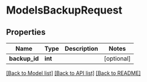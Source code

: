 # ModelsBackupRequest

## Properties
Name | Type | Description | Notes
------------ | ------------- | ------------- | -------------
**backup_id** | **int** |  | [optional] 

[[Back to Model list]](../README.md#documentation-for-models) [[Back to API list]](../README.md#documentation-for-api-endpoints) [[Back to README]](../README.md)


